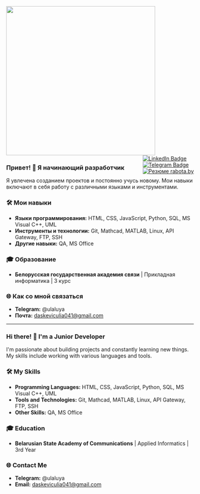 <div id="header" align="left">
  <img src="https://media.giphy.com/media/v1.Y2lkPWVjZjA1ZTQ3d2RsanZobjJ2cW93Z2JpNWR6OTBwdnZnOWViaHc5Y3VzaHA2Y3BjNCZlcD12MV9naWZzX3JlbGF0ZWQmY3Q9Zw/3oKIPnAiaMCws8nOsE/giphy.gif" width="400"/>
</div>

<div id="badges" style="float: right;">
  <a href="ВАША_ССЫЛКА_НА_LINKEDIN">
    <img src="https://img.shields.io/badge/LinkedIn-0077B5?style=for-the-badge&logo=linkedin&logoColor=white" alt="LinkedIn Badge"/>
  </a>
  <br/>
  <a href="ВАША_ССЫЛКА_НА_TELEGRAM">
    <img src="https://img.shields.io/badge/Telegram-2CA5E0?style=for-the-badge&logo=telegram&logoColor=white" alt="Telegram Badge"/>
  </a>
  <br/>
  <a href="ВАША_ССЫЛКА_НА_РЕЗЮМЕ_RABOTA.BY">
    <img src="https://img.shields.io/badge/РЕЗЮМЕ-darkgreen?style=for-the-badge&logoColor=white" alt="Резюме rabota.by"/>
  </a>
</div>

### Привет! 👋 Я начинающий разработчик

Я увлечена созданием проектов и постоянно учусь новому. Мои навыки включают в себя работу с различными языками и инструментами.

### 🛠 Мои навыки

* **Языки программирования:** HTML, CSS, JavaScript, Python, SQL, MS Visual C++, UML
* **Инструменты и технологии:** Git, Mathcad, MATLAB, Linux, API Gateway, FTP, SSH
* **Другие навыки:** QA, MS Office

### 🎓 Образование

* **Белорусская государственная академия связи** | Прикладная информатика | 3 курс


### 🌐 Как со мной связаться

* **Telegram:** @ulaluya
* **Почта:** daskeviculia041@gmail.com

---

### Hi there! 👋 I'm a Junior Developer

I'm passionate about building projects and constantly learning new things. My skills include working with various languages and tools.


### 🛠 My Skills

* **Programming Languages:** HTML, CSS, JavaScript, Python, SQL, MS Visual C++, UML
* **Tools and Technologies:** Git, Mathcad, MATLAB, Linux, API Gateway, FTP, SSH
* **Other Skills:** QA, MS Office


### 🎓 Education

* **Belarusian State Academy of Communications** | Applied Informatics | 3rd Year


### 🌐 Contact Me

* **Telegram:** @ulaluya
* **Email:** daskeviculia041@gmail.com  
